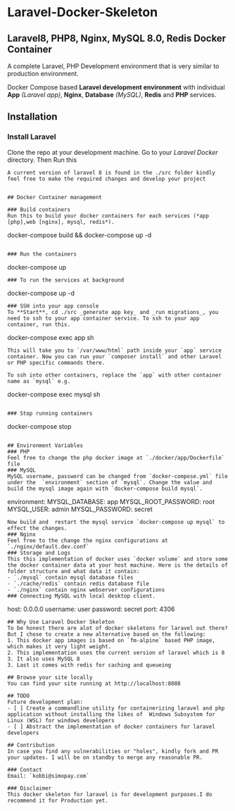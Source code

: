 # Laravel-Docker-Skeleton
## Laravel8, PHP8, Nginx, MySQL 8.0, Redis Docker Container
A complete Laravel, PHP Development environment that is very similar to production environment.

Docker Compose based **Laravel development environment** with individual **App** _(Laravel app)_, **Nginx**, **Database** _(MySQL)_, **Redis**  and **PHP** services.

## Installation
### Install Laravel
Clone the repo at your development machine. Go to your *Laravel Docker* directory. Then Run this
```
A current version of laravel 8 is found in the ./src folder kindly feel free to make the required changes and develop your project


## Docker Container management

### Build containers
Run this to build your docker containers for each services (*app [php],web [nginx], mysql, redis*).
  ```
  docker-compose build && docker-compose up -d
  ```

### Run the containers
  ```
  docker-compose up
  ```
 ### To run the services at background
  ```
  docker-compose up -d
  ```
### SSH into your app console
To **Start**, cd ./src _generate app key_ and _run migrations_, you need to ssh to your app container service. To ssh to your app container, run this.
```
docker-compose exec app sh
```
This will take you to `/var/www/html` path inside your `app` service container. Now you can run your `composer install` and other Laravel or PHP specific commands there.

To ssh into other containers, replace the `app` with other container name as `mysql` e.g.
```
docker-compose exec mysql sh
```

### Stop running containers
```
docker-compose stop
```

## Environment Variables
### PHP
Feel free to change the php docker image at `./docker/app/Dockerfile` file 
### MySQL
MySQL username, password can be changed from `docker-compose.yml` file under the  `environment` section of `mysql`. Change the value and build the mysql image again with `docker-compose build mysql`.
```
  environment:
    MYSQL_DATABASE: app
    MYSQL_ROOT_PASSWORD: root
    MYSQL_USER: admin
    MYSQL_PASSWORD: secret
```
Now build and  restart the mysql service `docker-compose up mysql` to effect the changes. 
### Nginx
Feel free to the change the nginx configurations at `./nginx/default.dev.conf`
### Storage and Logs
This this implementation of docker uses `docker volume` and store some the docker container data at your host machine. Here is the details of folder structure and what data it contain:
- `./mysql` contain mysql database files
- `./cache/redis` contain redis database file
- `./nginx` contain nginx webserver configurations
### Connecting MySQL with local desktop client.
```
host: 0.0.0.0
username: user
password: secret
port: 4306
```
## Why Use Laravel Docker Skeleton
To be honest there are alot of docker skeletons for laravel out there? But I chose to create a new alternative based on the following:
1. This docker app images is based on `fm-alpine` based PHP image, which makes it very light weight.
2. This implementation uses the current version of laravel which is 8
3. It also uses MySQL 8
3. Last it comes with redis for caching and queueing 

## Browse your site locally
You can find your site running at http://localhost:8088

## TODO
Future development plan:
- [ ] Create a commandline utility for containerizing laravel and php application without installing the likes of  Windows Subsystem for Linux (WSL) for windows developers
- [ ] Abstract the implementation of docker containers for laravel developers

## Contribution
In case you find any vulnerabilities or "holes", kindly fork and PR your updates. I will be on standby to merge any reasonable PR.

### Contact
Email: `kobbi@simopay.com`

### Disclaimer
This docker skeleton for laravel is for development purposes.I do recommend it for Production yet.
